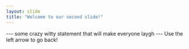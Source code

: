 ```yaml
---
layout: slide
title: "Welcome to our second slide!"
---
```

 --- some crazy witty statement that will make everyone laygh ---
 Use the left arrow to go back!
